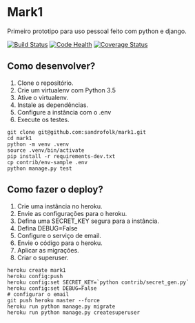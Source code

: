 # Mark1

Primeiro prototipo para uso pessoal feito com python e django.

[![Build Status](https://travis-ci.org/sandrofolk/mark1.svg?branch=master)](https://travis-ci.org/sandrofolk/mark1)
[![Code Health](https://landscape.io/github/sandrofolk/mark1/master/landscape.svg?style=flat)](https://landscape.io/github/sandrofolk/mark1/master)
[![Coverage Status](https://coveralls.io/repos/github/sandrofolk/mark1/badge.svg?branch=master)](https://coveralls.io/github/sandrofolk/mark1?branch=master)

## Como desenvolver?

1. Clone o repositório.
2. Crie um virtualenv com Python 3.5
3. Ative o virtualenv.
4. Instale as dependências.
5. Configure a instância com o .env
6. Execute os testes.

```console
git clone git@github.com:sandrofolk/mark1.git
cd mark1
python -m venv .venv
source .venv/bin/activate
pip install -r requirements-dev.txt
cp contrib/env-sample .env
python manage.py test
```


## Como fazer o deploy?

1. Crie uma instância no heroku.
2. Envie as configurações para o heroku.
3. Defina uma SECRET_KEY segura para a instância.
4. Defina DEBUG=False
5. Configure o serviço de email.
6. Envie o código para o heroku.
7. Aplicar as migrações.
8. Criar o superuser.


```console
heroku create mark1
heroku config:push
heroku config:set SECRET_KEY=`python contrib/secret_gen.py`
heroku config:set DEBUG=False
# configurar o email
git push heroku master --force
heroku run python manage.py migrate
heroku run python manage.py createsuperuser
```